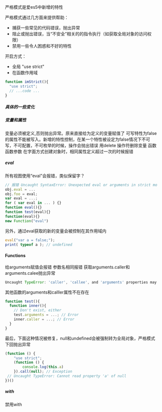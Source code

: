 严格模式是爱es5中新增的特性

严格模式通过几方面来提供帮助：

* 捕获一些常见的代码错误，抛出异常
* 阻止或抛出错误，当“不安全”相关的的指令执行（如获取全局对象的访问权限）
* 禁用一些令人困惑和不好的特性

开启方式：

* 全局 "use strict"
* 在函数作用域

```javascript
function imStrict(){
  "use strict";
  // ...code ...
}
```

##### 具体的一些变化 #####

##### 变量和属性

变量必须被定义,否则抛出异常。原来直接给为定义的变量赋值了
可写特性为false的属性不能被写入。新增的特性控制，在某一个特性被设定为false情况下不可写，不可配置，不可枚举的时候，操作会抛出错误
用delete 操作符删除变量 函数 函数参数
在字面方式创建对象时，相同属性定义超过一次的时候报错

##### eval

所有视图使用“eval”会报错，类似保留字？

```javascript
// 报错 Uncaught SyntaxError: Unexpected eval or arguments in strict mode
obj.eval = ...
obj.foo = eval;
var eval = ...;
for ( var eval in ... ) {}
function eval(){}
function test(eval){}
function(eval){}
new Function("eval")
```
另外，通过eval获取的新的变量会被控制在其作用域内

```javascript
eval("var a = false;");
print( typeof a ); // undefined
```
#### Functions

给arguments赋值会报错
参数名相同报错
获取arguments.caller和arguments.calee抛出异常
```javascript
Uncaught TypeError: 'caller', 'callee', and 'arguments' properties may not be accessed on strict mode functions or the arguments objects for calls to them
```
其他函数的arguments和calller属性不在存在

```javascript
function test(){
  function inner(){
    // Don't exist, either
    test.arguments = ...; // Error
    inner.caller = ...; // Error
  }
}
```

最后，下面这种情况被修复，null和undefined会被强制转为全局对象，严格模式下回抛出异常
```javascript
(function () {
    "use strict";
    (function () {
        console.log(this.a)
    }).call(null); // Exception
 // Uncaught TypeError: Cannot read property 'a' of null
})()
```

##### with

禁用with



